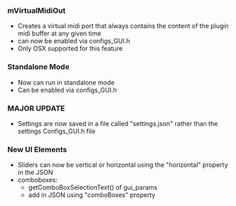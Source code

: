 ### mVirtualMidiOut

- Creates a virtual midi port that always contains the content of the plugin midi buffer at any given time
- can now be enabled via configs_GUI.h
- Only OSX supported for this feature

### Standalone Mode

- Now can run in standalone mode
- Can be enabled via configs_GUI.h

### MAJOR UPDATE

- Settings are now saved in a file called "settings.json" rather than the settings Configs_GUI.h file

### New UI Elements 

- Sliders can now be vertical or horizontal using the "horizontal" property in the JSON
- comboboxes:
  - getComboBoxSelectionText() of gui_params
  - add in JSON using "comboBoxes" property